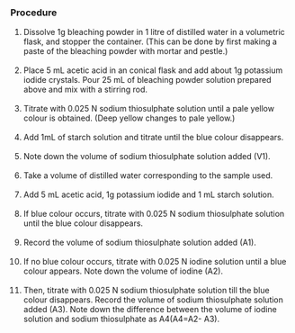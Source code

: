 ### Procedure
1. Dissolve 1g bleaching powder in 1 litre of distilled water in a volumetric flask, and stopper the container.
(This can be done by first making a paste of the bleaching powder with mortar and pestle.)</br></br>
2. Place 5 mL acetic acid in an conical flask and add about 1g potassium iodide crystals. Pour 25 mL of bleaching powder solution prepared above and mix with a stirring rod.</br></br>
3. Titrate with 0.025 N sodium thiosulphate solution until a pale yellow colour is obtained. (Deep yellow changes to pale yellow.)</br></br>
4. Add 1mL of starch solution and titrate until the blue colour disappears.</br></br>
5. Note down the volume of sodium thiosulphate solution added (V1).</br></br>
6. Take a volume of distilled water corresponding to the sample used.</br></br>
7. Add 5 mL acetic acid, 1g potassium iodide and 1 mL starch solution.</br></br>
8. If blue colour occurs, titrate with 0.025 N sodium thiosulphate solution until the blue colour disappears.</br></br>
9. Record the volume of sodium thiosulphate solution added (A1).</br></br>
10. If no blue colour occurs, titrate with 0.025 N iodine solution until a blue colour appears. Note down the volume of iodine (A2).</br></br>
11. Then, titrate with 0.025 N sodium thiosulphate solution till the blue colour disappears. Record the volume of sodium thiosulphate solution added (A3). Note down the difference between the volume of iodine solution and sodium thiosulphate as A4(A4=A2- A3).
